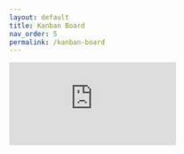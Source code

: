 ```yaml
---
layout: default
title: Kanban Board
nav_order: 5
permalink: /kanban-board
---
```


<div class="container">
	<iframe class="responsive-iframe" src="https://app.milanote.com/1Mou9P168O5S8H?p=VKdgMJKR79T" frameborder="0"></iframe>
</div>

